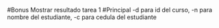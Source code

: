 #Bonus Mostrar resultado tarea 1
#Principal -d para id del curso, -n para nombre del estudiante, -c para cedula del estudiante
